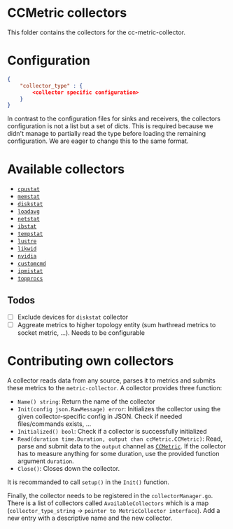 # CCMetric collectors

This folder contains the collectors for the cc-metric-collector.

# Configuration

```json
{
    "collector_type" : {
        <collector specific configuration>
    }
}
```

In contrast to the configuration files for sinks and receivers, the collectors configuration is not a list but a set of dicts. This is required because we didn't manage to partially read the type before loading the remaining configuration. We are eager to change this to the same format.

# Available collectors

* [`cpustat`](./cpustatMetric.md)
* [`memstat`](./memstatMetric.md)
* [`diskstat`](./diskstatMetric.md)
* [`loadavg`](./loadavgMetric.md)
* [`netstat`](./netstatMetric.md)
* [`ibstat`](./infinibandMetric.md)
* [`tempstat`](./tempMetric.md)
* [`lustre`](./lustreMetric.md)
* [`likwid`](./likwidMetric.md)
* [`nvidia`](./nvidiaMetric.md)
* [`customcmd`](./customCmdMetric.md)
* [`ipmistat`](./ipmiMetric.md)
* [`topprocs`](./topprocsMetric.md)

## Todos

* [ ] Exclude devices for `diskstat` collector
* [ ] Aggreate metrics to higher topology entity (sum hwthread metrics to socket metric, ...). Needs to be configurable

# Contributing own collectors
A collector reads data from any source, parses it to metrics and submits these metrics to the `metric-collector`. A collector provides three function:

* `Name() string`: Return the name of the collector
* `Init(config json.RawMessage) error`: Initializes the collector using the given collector-specific config in JSON. Check if needed files/commands exists, ...
* `Initialized() bool`: Check if a collector is successfully initialized
* `Read(duration time.Duration, output chan ccMetric.CCMetric)`: Read, parse and submit data to the `output` channel as [`CCMetric`](../internal/ccMetric/README.md). If the collector has to measure anything for some duration, use the provided function argument `duration`. 
* `Close()`: Closes down the collector.

It is recommanded to call `setup()` in the `Init()` function.

Finally, the collector needs to be registered in the `collectorManager.go`. There is a list of collectors called `AvailableCollectors` which is a map (`collector_type_string` -> `pointer to MetricCollector interface`). Add a new entry with a descriptive name and the new collector.


